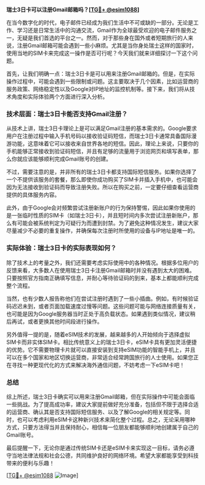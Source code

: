 **瑞士3日卡可以注册Gmail邮箱吗？[[TG💪+ @esim1088](https://t.me/s/esim1088)]**

在当今数字化的时代，电子邮件已经成为我们生活中不可或缺的一部分。无论是工作、学习还是日常生活中的沟通交流，Gmail作为全球最受欢迎的电子邮件服务之一，无疑是我们首选的平台之一。然而，对于那些身在国外或者短期旅行的人来说，注册Gmail邮箱可能会遇到一些小麻烦。尤其是当你身处瑞士这样的国家时，使用当地的SIM卡来完成这一操作是否可行呢？今天我们就来详细探讨一下这个问题。

首先，让我们明确一点：瑞士3日卡是可以用来注册Gmail邮箱的。但是，在实际操作过程中，可能会遇到一些限制或问题。这主要取决于几个因素，比如运营商的服务政策、网络稳定性以及Google对IP地址的监控机制等。接下来，我们将从技术角度和实际体验两个方面进行深入分析。

### 技术层面：瑞士3日卡能否支持Gmail注册？

从技术上讲，瑞士3日卡理论上是可以满足Gmail注册的基本需求的。Google要求用户在注册过程中输入手机号码以接收验证码短信，而瑞士3日卡通常具备国际漫游功能，这意味着它可以接收来自世界各地的短信。因此，理论上来说，只要你的手机能够正常接收到验证码短信，并且有足够的流量用于浏览网页和填写表单，那么你就应该能够顺利完成Gmail账号的创建。

不过，需要注意的是，并非所有的瑞士3日卡都支持国际短信服务。如果你选择了一个不提供该服务的套餐，那么即使你成功购买了SIM卡并插入手机中，也可能会因为无法接收到验证码而导致注册失败。所以在购买之前，一定要仔细查看运营商提供的具体服务内容。

此外，由于Google会对频繁尝试注册新账户的行为保持警惕，因此如果你使用的是一张临时性质的SIM卡（如瑞士3日卡），并且短时间内多次尝试注册新账户，那么有可能会被系统判定为可疑行为而遭到封禁。为了避免这种情况发生，建议大家尽量减少不必要的重复操作，并确保每次注册时所使用的设备与IP地址是唯一的。

### 实际体验：瑞士3日卡的实际表现如何？

除了技术上的考量之外，我们还需要考虑实际使用中的各种情况。根据多位用户的反馈来看，大多数人在使用瑞士3日卡注册Gmail邮箱时并没有遇到太大的困难。只要按照官方指南正确填写信息，并耐心等待验证码的到来，基本上都能顺利完成整个流程。

当然，也有少数人报告称他们在尝试注册时遇到了一些小插曲。例如，有时候验证码迟迟未到，或者页面加载速度过慢等问题。这些问题可能与网络连接质量有关，也可能是因为Google服务器当时正处于高负载状态。如果遇到类似情况，建议稍后再试，或者更换其他时间段进行操作。

另外值得一提的是，随着eSIM技术的发展，越来越多的人开始倾向于选择虚拟SIM卡而非实体SIM卡。相比传统意义上的瑞士3日卡，eSIM卡具有更加灵活便捷的优势。它不需要物理卡片就可以直接安装到支持eSIM功能的智能手机上，并且可以在多个国家和地区切换运营商，非常适合经常跨国旅行的人士使用。如果您正在寻找一种更现代化的方式来解决海外通信问题，不妨考虑一下eSIM卡吧！

### 总结

综上所述，瑞士3日卡确实可以用来注册Gmail邮箱，但在实际操作中可能会面临一些挑战。为了提高成功率，建议大家提前做好充分准备，包括但不限于选择合适的运营商、确认其是否支持国际短信服务、以及了解Google的相关规定等。同时，也可以考虑利用eSIM卡这种新兴技术来简化整个过程。总之，无论采用哪种方式，只要方法得当并且保持耐心，相信每一位朋友都能够顺利地创建属于自己的Gmail账号。

最后提醒一下，无论你是通过传统SIM卡还是eSIM卡来实现这一目标，请务必遵守当地法律法规和社会公德，共同维护良好的网络环境。希望大家都能享受到科技带来的便利与乐趣！

[[TG💪+ @esim1088](https://t.me/s/esim1088) ![Image](https://i.postimg.cc/4NQfJmqS/Snipaste-2025-05-13-00-14-12.png)]